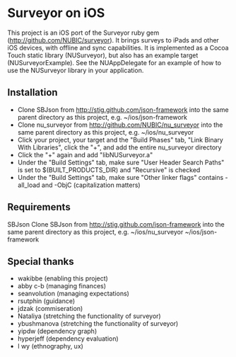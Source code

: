 # Surveyor on iOS

This project is an iOS port of the Surveyor ruby gem (http://github.com/NUBIC/surveyor). It brings surveys to iPads and other iOS devices, with offline and sync capabilities. It is implemented as a Cocoa Touch static library (NUSurveyor), but also has an example target (NUSurveyorExample). See the NUAppDelegate for an example of how to use the NUSurveyor library in your application.

## Installation

* Clone SBJson from http://stig.github.com/json-framework into the same parent directory as this project, e.g. ~/ios/json-framework 
* Clone nu_surveyor from http://github.com/NUBIC/nu_surveyor into the same parent directory as this project, e.g. ~/ios/nu_surveyor
* Click your project, your target and the "Build Phases" tab, "Link Binary With Libraries", click the "+", and add the entire nu_surveyor directory
* Click the "+" again and add "libNUSurveyor.a"
* Under the "Build Settings" tab, make sure "User Header Search Paths" is set to $(BUILT_PRODUCTS_DIR) and "Recursive" is checked
* Under the "Build Settings" tab, make sure "Other linker flags" contains -all_load and -ObjC (capitalization matters)

## Requirements

SBJson Clone SBJson from http://stig.github.com/json-framework into the same parent directory as this project, e.g. ~/ios/nu_surveyor ~/ios/json-framework

## Special thanks

* wakibbe (enabling this project)
* abby c-b (managing finances)
* seanvolution (managing expectations)
* rsutphin (guidance)
* jdzak (commiseration)
* Nataliya (stretching the functionality of surveyor)
* ybushmanova (stretching the functionality of surveyor)
* yipdw (dependency graph)
* hyperjeff (dependency evaluation)
* l wy (ethnography, ux)